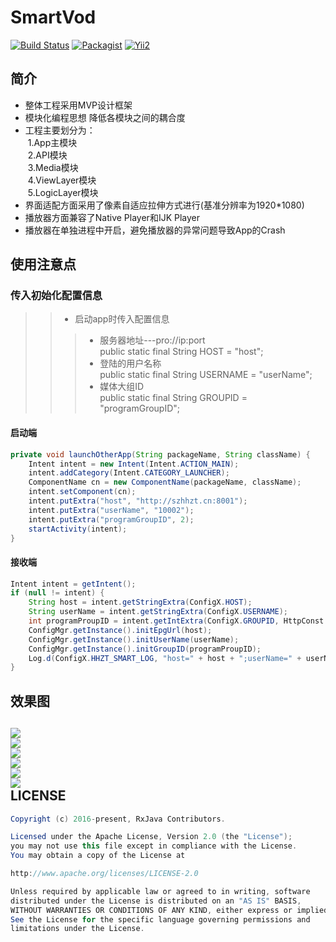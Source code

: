 SmartVod
=========
[![Build Status](https://travis-ci.org/meolu/walle-web.svg?branch=master)](https://travis-ci.org/meolu/walle-web)
[![Packagist](https://img.shields.io/packagist/v/meolu/walle-web.svg)](https://packagist.org/packages/meolu/walle-web)
[![Yii2](https://img.shields.io/badge/Powered_by-Yii_Framework-green.svg?style=flat)](http://www.yiiframework.com/)

简介
---------
- 整体工程采用MVP设计框架
- 模块化编程思想 降低各模块之间的耦合度
- 工程主要划分为：<br>
  1.App主模块<br>
  2.API模块<br>
  3.Media模块<br>
  4.ViewLayer模块<br>
  5.LogicLayer模块<br>
- 界面适配方面采用了像素自适应拉伸方式进行(基准分辨率为1920*1080)
- 播放器方面兼容了Native Player和IJK Player
- 播放器在单独进程中开启，避免播放器的异常问题导致App的Crash

使用注意点
-----------
### 传入初始化配置信息
>>* 启动app时传入配置信息
>>>* 服务器地址---pro://ip:port<br>
public static final String HOST = "host";
>>>* 登陆的用户名称<br>
public static final String USERNAME = "userName";
>>>* 媒体大组ID<br>
public static final String GROUPID = "programGroupID";
#### 启动端
```Java
private void launchOtherApp(String packageName, String className) {
	Intent intent = new Intent(Intent.ACTION_MAIN);
	intent.addCategory(Intent.CATEGORY_LAUNCHER);
	ComponentName cn = new ComponentName(packageName, className);
	intent.setComponent(cn);
	intent.putExtra("host", "http://szhhzt.cn:8001");
	intent.putExtra("userName", "10002");
	intent.putExtra("programGroupID", 2);
	startActivity(intent);
}
```
#### 接收端
```Java
Intent intent = getIntent();
if (null != intent) {
 	String host = intent.getStringExtra(ConfigX.HOST);
	String userName = intent.getStringExtra(ConfigX.USERNAME);
	int programProupID = intent.getIntExtra(ConfigX.GROUPID, HttpConst.DEFAULT_GROUP_ID);
	ConfigMgr.getInstance().initEpgUrl(host);
	ConfigMgr.getInstance().initUserName(userName);
	ConfigMgr.getInstance().initGroupID(programProupID);
	Log.d(ConfigX.HHZT_SMART_LOG, "host=" + host + ";userName=" + userName + ";programProupID=" + programProupID);
}
```
效果图
--------
![](https://github.com/wujichang/SmartVod/blob/master/img/1.home.jpg)<br>
![](https://github.com/wujichang/SmartVod/blob/master/img/2.detail.jpg)<br>
![](https://github.com/wujichang/SmartVod/blob/master/img/3.eps.jpg)<br>
![](https://github.com/wujichang/SmartVod/blob/master/img/4.pay.jpg)<br>
![](https://github.com/wujichang/SmartVod/blob/master/img/5.play.jpg)<br>
![](https://github.com/wujichang/SmartVod/blob/master/img/6.search.jpg)<br>
LICENSE
--------
```Java
Copyright (c) 2016-present, RxJava Contributors.

Licensed under the Apache License, Version 2.0 (the "License");
you may not use this file except in compliance with the License.
You may obtain a copy of the License at

http://www.apache.org/licenses/LICENSE-2.0

Unless required by applicable law or agreed to in writing, software
distributed under the License is distributed on an "AS IS" BASIS,
WITHOUT WARRANTIES OR CONDITIONS OF ANY KIND, either express or implied.
See the License for the specific language governing permissions and
limitations under the License.
```

